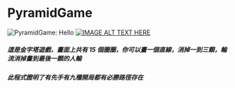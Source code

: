 # PyramidGame

![PyramidGame: Hello](https://github.com/Truth0906/PyramidGame/blob/master/Logo.png)
[![IMAGE ALT TEXT HERE](https://img.youtube.com/vi/YYnCp8yZIUw/0.jpg)](https://www.youtube.com/watch?v=YYnCp8yZIUw)

##### 這是金字塔遊戲，畫面上共有 15 個圈圈，你可以畫一個直線，消掉一到三顆，輪流消掉畫到最後一顆的人輸
##### 此程式證明了有先手有九種開局都有必勝路徑存在
